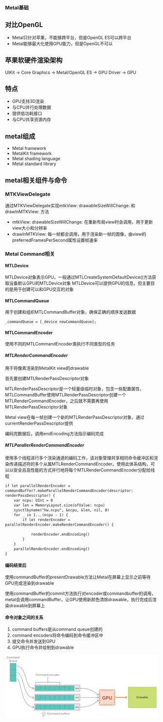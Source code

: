 ### Metal基础

## 对比OpenGL

- Metal只针对苹果，不能够跨平台，但是OpenGL ES可以跨平台
- Metal能够最大化使用GPU能力，但是OpenGL不可以

## 苹果软硬件渲染架构

UIKit -> Core Graphics -> Metal/OpenGL ES -> GPU Driver -> GPU

## 特点

- GPU支持3D渲染
- 与CPU并行处理数据
- 提供低功耗接口
- 与CPU共享资源内存

## metal组成

- Metal framework
- MetalKit framework
- Metal shading language
- Metal standard library

## metal相关组件与命令

### MTKViewDelegate

通过MTKViewDelegate实现mtkView: drawableSizeWillChange: 和drawInMTKView: 方法

- mtkView: drawableSizeWillChange: 在重新布局view时会调用，用于更新view大小和分辨率
- drawInMTKView: 每一帧都会调用，用于渲染新一帧的图像，由view的preferredFramesPerSecond属性设置帧速率

### Metal Command相关

#### MTLDevice

MTLDevice对象表示GPU，一般通过MTLCreateSystemDefaultDevice()方法获取设备默认GPU的MTLDevice对象
MTLDevice可以提供GPU的信息，但主要目的是用于创建可以和GPU交互的对象

#### MTLCommandQueue

用于创建和组织MTLCommandBuffer对象，确保正确的顺序发送数据

```
_commandQueue = [_device newCommandQueue];
```

#### MTLCommandEncoder

使用不同的MTLCommandEncoder类执行不同类型的任务

##### MTLRenderCommandEncoder

用于将像素渲染到MetalKit view的drawable

首先要创建MTLRenderPassDescriptor对象

MTLRenderPassDescriptor是一个轻量级临时对象，包含一些配置属性，MTLCommandBuffer使用MTLRenderPassDescriptor创建一个MTLRenderCommandEncoder，之后就不需要再使用MTLRenderPassDescriptor对象

Metal view在每一帧创建一个新的MTLRenderPassDescriptor对象，通过currentRenderPassDescriptor提供

编码完数据后，调用endEncoding方法指示编码完成

##### MTLParallerRenderCommandEncoder

使用多个线程进行多个渲染通道的编码工作，该对象管理共享相同命令缓冲区和渲染传递描述符的多个从属MTLRenderCommandEncoder。使用此体系结构，可以以安全且高性能的方式并行地将每个MTLRenderCommandEncoder分配给线程

```
if let parallelRenderEncoder = commandBuffer?.makeParallelRenderCommandEncoder(descriptor: renderPassDescriptor) {
    var ncpu: UInt = 0
    var len = MemoryLayout.size(ofValue: ncpu)
    sysctlbyname("hw.ncpu", &ncpu, &len, nil, 0)
    for _ in 1...(ncpu - 1) {
        if let renderEncoder = parallelRenderEncoder.makeRenderCommandEncoder() {

            renderEncoder.endEncoding()
        }
    }
    parallelRenderEncoder.endEncoding()
}
```

#### 编码结束后

使用commandBuffer的presentDrawable方法让Metal在屏幕上显示之前等待GPU完成渲染到drawable

使用commandBuffer的commit方法执行对encoder或commandbuffer的调用，metal会调用commandBuffer，让GPU使用新颜色清除drawable，执行完成后渲染drawable到屏幕上

#### 命令对象之间的关系

1. command buffers是从command queue创建的
2. command encoders将命令编码到命令缓冲区中
3. 提交命令并发送到GPU
4. GPU执行命令并绘制到drawable

![](MetalCommand对象关系图.png)
